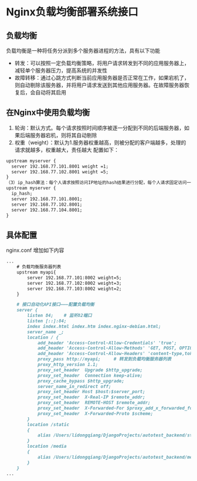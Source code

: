 # Nginx负载均衡部署系统接口
## 负载均衡

负载均衡是一种将任务分派到多个服务器进程的方法，具有以下功能

* 转发：可以按照一定负载均衡策略，将用户请求转发到不同的应用服务器上，减轻单个服务器压力，提高系统的并发性
* 故障转移：通过心跳方式判断当前应用服务器是否正常在工作，如果宕机了，则自动剔除该服务器，并将用户请求发送到其他应用服务器。在故障服务器恢复后，会自动将其启用

## 在Nginx中使用负载均衡
1. 轮询：默认方式。每个请求按照时间顺序被逐一分配到不同的后端服务器，如果后端服务器宕机，则将其自动剔除
2. 权重（weight）：默认为1.服务器权重越高，则被分配的客户端越多，处理的请求就越多，权重越大，责任越大 
配置如下：
```markdown
upstream myserver {
  server 192.168.77.101.8001 weight =1;
  server 192.168.77.102.8001 weight =5;
}
（3）ip_hash算法：每个人请求按照访问IP地址的hash结果进行分配，每个人请求固定访问一个应用服务器，可以解决session共享问题。
upstream myserver {
  ip_hash;
  server 192.168.77.101.8001;
  server 192.168.77.102.8001;
  server 192.168.77.104.8001;
}
```

## 具体配置
nginx.conf 增加如下内容
```markdown
...
    # 负载均衡服务器列表
    upstream myapi{
        server 192.168.77.101:8002 weight=5;
        server 192.168.77.102:8002 weight=3;
        server 192.168.77.103:8002 weight=2;
    }

    # 接口自动化API接口———配置负载均衡
    server {
        listen 84;    # 监听82端口
        listen [::]:84;
        index index.html index.htm index.nginx-debian.html;
        server_name _;
        location / {
            add_header 'Access-Control-Allow-Credentials' 'true';
            add_header 'Access-Control-Allow-Methods' 'GET, POST, OPTIONS';
            add_header 'Access-Control-Allow-Headers' 'content-type,token,id,Content-Type,XFILENAME,XFILECATEGORY,XFILESIZE,XFILESIZE,Origin,X-Requested-With,Accept,content-Type,Authorization';
            proxy_pass http://myapi;     # 转发到负载均衡服务器列表
            proxy_http_version 1.1;
            proxy_set_header  Upgrade $http_upgrade;
            proxy_set_header  Connection keep-alive;
            proxy_cache_bypass $http_upgrade;
            server_name_in_redirect off;
            proxy_set_header Host $host:$server_port;
            proxy_set_header  X-Real-IP $remote_addr;
            proxy_set_header  REMOTE-HOST $remote_addr;
            proxy_set_header  X-Forwarded-For $proxy_add_x_forwarded_for;
            proxy_set_header  X-Forwarded-Proto $scheme;
        }
        location /static
        {
            alias /Users/lidongqiang/DjangoProjects/autotest_backend/static;
        }
        location /media
        {
            alias /Users/lidongqiang/DjangoProjects/autotest_backend/media;
        }
    }
...

```
